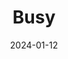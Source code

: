 ---
layout: photography
title: "Busy"
date: 2024-01-12
thumbnail: "/assets/images/Busy/Busy.jpg"
images:
  - url: "/assets/images/Busy/Busy.jpg"
    caption: "Movement and energy"
    alt: "Dynamic urban scene"
---